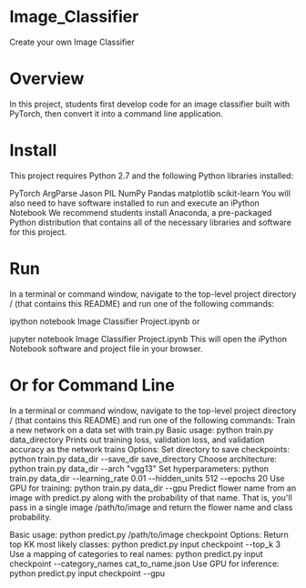 # Image_Classifier
Create your own Image Classifier

# Overview
In this project, students first develop code for an image classifier built with PyTorch, then convert it into a command line application.

# Install
This project requires Python 2.7 and the following Python libraries installed:

PyTorch
ArgParse
Jason
PIL
NumPy
Pandas
matplotlib
scikit-learn You will also need to have software installed to run and execute an iPython Notebook We recommend students install Anaconda, a pre-packaged Python distribution that contains all of the necessary libraries and software for this project.
# Run
In a terminal or command window, navigate to the top-level project directory / (that contains this README) and run one of the following commands:

ipython notebook Image Classifier Project.ipynb or

jupyter notebook Image Classifier Project.ipynb This will open the iPython Notebook software and project file in your browser.

# Or for Command Line 
In a terminal or command window, navigate to the top-level project directory / (that contains this README) and run one of the following commands:
Train a new network on a data set with train.py
Basic usage: python train.py data_directory
Prints out training loss, validation loss, and validation accuracy as the network trains
Options:
Set directory to save checkpoints: python train.py data_dir --save_dir save_directory
Choose architecture: python train.py data_dir --arch "vgg13"
Set hyperparameters: python train.py data_dir --learning_rate 0.01 --hidden_units 512 --epochs 20
Use GPU for training: python train.py data_dir --gpu
Predict flower name from an image with predict.py along with the probability of that name. That is, you'll pass in a single image /path/to/image and return the flower name and class probability.

Basic usage: python predict.py /path/to/image checkpoint
Options:
Return top KK most likely classes: python predict.py input checkpoint --top_k 3
Use a mapping of categories to real names: python predict.py input checkpoint --category_names cat_to_name.json
Use GPU for inference: python predict.py input checkpoint --gpu
